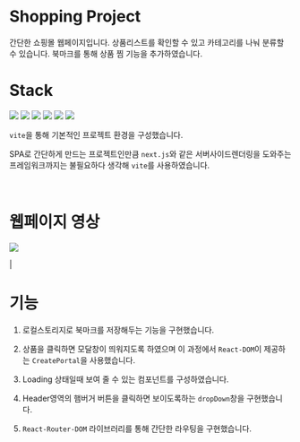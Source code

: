 
# Shopping Project

간단한 쇼핑몰 웹페이지입니다. 상품리스트를 확인할 수 있고 카테고리를 나눠 분류할 수 있습니다. 북마크를 통해 상품 찜 기능을 추가하였습니다.

# Stack



 <img src="https://img.shields.io/badge/yarn-2C8EBB?style=for-the-badge&logo=yarn&logoColor=white">


 <img src="https://img.shields.io/badge/react-61DAFB?style=for-the-badge&logo=react&logoColor=white">

 <img src="https://img.shields.io/badge/vite-646CFF?style=for-the-badge&logo=vite&logoColor=white">


 <img src="https://img.shields.io/badge/eslint-4B32C3?style=for-the-badge&logo=eslint&logoColor=white">

 <img src="https://img.shields.io/badge/prettier-F7B93E?style=for-the-badge&logo=prettier&logoColor=white">

 <img src="https://img.shields.io/badge/swc-FFFFFF?style=for-the-badge&logo=&logoColor=white">


<br>

`vite`을 통해 기본적인 프로젝트 환경을 구성했습니다.

SPA로 간단하게 만드는 프로젝트인만큼 `next.js`와 같은 서버사이드렌더링을 도와주는 프레임워크까지는 불필요하다 생각해 `vite`를 사용하였습니다.




<br>

# 웹페이지 영상
<img src='src/assets/shopping.gif'>

|
# 기능

1. 로컬스토리지로 북마크를 저장해두는 기능을 구현했습니다.

2. 상품을 클릭하면 모달창이 띄워지도록 하였으며 이 과정에서 `React-DOM`이 제공하는 `CreatePortal`을 사용했습니다.

3. Loading 상태일때 보여 줄 수 있는 컴포넌트를 구성하였습니다.

4. Header영역의 햄버거 버튼을 클릭하면 보이도록하는 `dropDown`창을 구현했습니다.

5. `React-Router-DOM` 라이브러리를 통해 간단한 라우팅을 구현했습니다.


